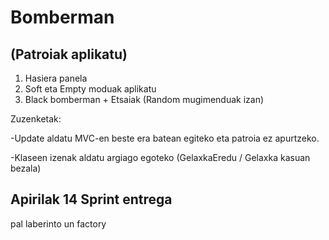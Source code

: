 # Bomberman
## (Patroiak aplikatu)
1. Hasiera panela
2. Soft eta Empty moduak aplikatu
3. Black bomberman + Etsaiak (Random mugimenduak izan)

Zuzenketak:

-Update aldatu MVC-en beste era batean egiteko eta patroia ez apurtzeko.

-Klaseen izenak aldatu argiago egoteko (GelaxkaEredu / Gelaxka kasuan bezala)
   
## Apirilak 14 Sprint entrega

pal laberinto un factory

